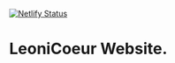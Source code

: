[![Netlify Status](https://api.netlify.com/api/v1/badges/67125248-2a8a-418f-8090-a858704a5a46/deploy-status)](https://app.netlify.com/sites/leonicoeur/deploys)
# LeoniCoeur Website.
